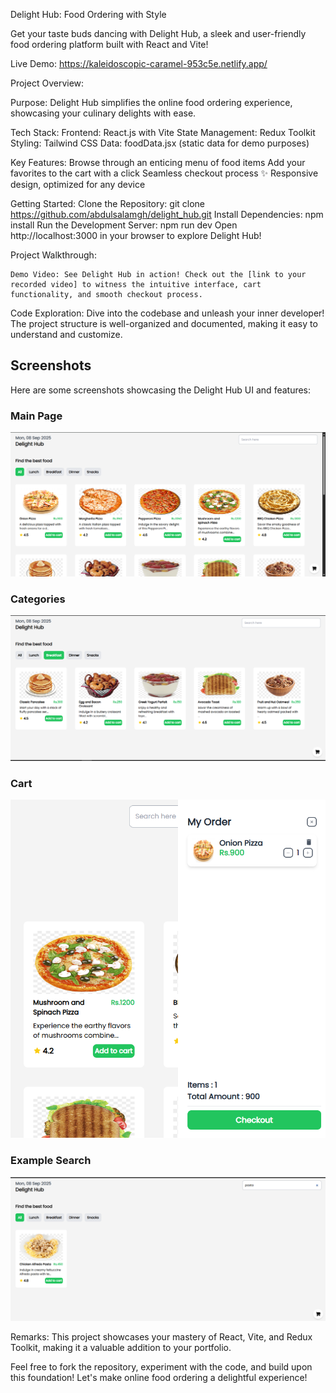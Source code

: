 Delight Hub: Food Ordering with Style

Get your taste buds dancing with Delight Hub, a sleek and user-friendly food ordering platform built with React and Vite!

Live Demo:
https://kaleidoscopic-caramel-953c5e.netlify.app/

Project Overview:

Purpose: 
    Delight Hub simplifies the online food ordering experience, showcasing your culinary delights with ease.

Tech Stack:
    Frontend: React.js with Vite
    State Management: Redux Toolkit
    Styling: Tailwind CSS
    Data: foodData.jsx (static data for demo purposes)

Key Features:
    Browse through an enticing menu of food items
    Add your favorites to the cart with a click
    Seamless checkout process
    ✨ Responsive design, optimized for any device

Getting Started:
    Clone the Repository:
    git clone https://github.com/abdulsalamgh/delight_hub.git
    Install Dependencies:
    npm install
    Run the Development Server:
    npm run dev
    Open http://localhost:3000 in your browser to explore Delight Hub!

Project Walkthrough:

    Demo Video: See Delight Hub in action! Check out the [link to your recorded video] to witness the intuitive interface, cart functionality, and smooth checkout process.

Code Exploration:
    Dive into the codebase and unleash your inner developer! The project structure is well-organized and documented, making it easy to understand and customize.

## Screenshots

Here are some screenshots showcasing the Delight Hub UI and features:

### Main Page
![Main Page](./Screenshots/Main%20Page.png)

### Categories
![Categories](./Screenshots/Categories.png)

### Cart
![Cart](./Screenshots/Cart.png)

### Example Search
![Searching Example](./Screenshots/Searching%20Paste%20,%20an%20example.png)

Remarks:
    This project showcases your mastery of React, Vite, and Redux Toolkit, making it a valuable addition to your portfolio.

Feel free to fork the repository, experiment with the code, and build upon this foundation!
Let's make online food ordering a delightful experience!
